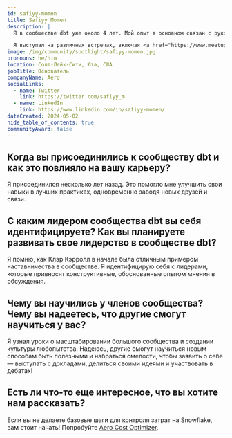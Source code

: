 ```yaml
---
id: safiyy-momen
title: Safiyy Momen
description: |
  Я в сообществе dbt уже около 4 лет. Мой опыт в основном связан с руководством командами данных, ранее в стартапе в области здравоохранения, где я занимался миграцией стека. Сообщество dbt было неоценимо в то время. Совсем недавно я создал продукт Aero, который помогает пользователям Snowflake оптимизировать затраты с помощью нативного расширения. Я исследую способы автоматизации рабочих процессов аналитической инженерии.

  Я выступал на различных встречах, включая <a href="https://www.meetup.com/nyc-dbt-meetup/" rel="noopener noreferrer" target="_blank">New York dbt Meetup</a>, на тему оптимизации затрат на хранилище данных.
image: /img/community/spotlight/safiyy-momen.jpg
pronouns: he/him
location: Солт-Лейк-Сити, Юта, США
jobTitle: Основатель
companyName: Aero
socialLinks:
  - name: Twitter
    link: https://twitter.com/safiyy_m
  - name: LinkedIn
    link: https://www.linkedin.com/in/safiyy-momen/
dateCreated: 2024-05-02
hide_table_of_contents: true
communityAward: false
---
```


## Когда вы присоединились к сообществу dbt и как это повлияло на вашу карьеру?

Я присоединился несколько лет назад. Это помогло мне улучшить свои навыки в лучших практиках, одновременно заводя новых друзей и связи.

## С каким лидером сообщества dbt вы себя идентифицируете? Как вы планируете развивать свое лидерство в сообществе dbt?

Я помню, как Клэр Кэрролл в начале была отличным примером наставничества в сообществе. Я идентифицирую себя с лидерами, которые привносят конструктивные, обоснованные опытом мнения в обсуждения.

## Чему вы научились у членов сообщества? Чему вы надеетесь, что другие смогут научиться у вас?

Я узнал уроки о масштабировании большого сообщества и создании культуры любопытства. Надеюсь, другие смогут научиться новым способам быть полезными и набраться смелости, чтобы заявить о себе — выступать с докладами, делиться своими идеями и участвовать в дебатах!

## Есть ли что-то еще интересное, что вы хотите нам рассказать?

Если вы не делаете базовые шаги для контроля затрат на Snowflake, вам стоит начать! Попробуйте [Aero Cost Optimizer](https://app.snowflake.com/marketplace/listing/GZT1ZYS85V/aero-aero-cost-optimizer).